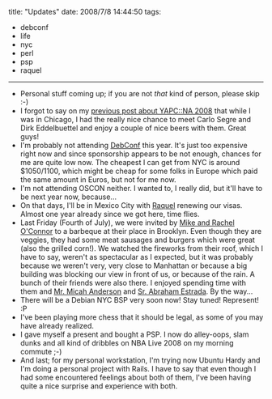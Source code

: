 title: "Updates"
date: 2008/7/8 14:44:50
tags:
- debconf
- life
- nyc
- perl
- psp
- raquel
---
<ul>
	<li>Personal stuff coming up; if you are not <em>that</em> kind of person, please skip :-)</li>
	<li>I forgot to say on my <a href="http://log.damog.net/2008/06/yapcna-2008.html">previous post about YAPC::NA 2008</a> that while I was in Chicago, I had the really nice chance to meet Carlo Segre and Dirk Eddelbuettel and enjoy a couple of nice beers with them. Great guys!</li>
	<li>I'm probably not attending <a href="http://debconf8.debconf.org/">DebConf</a> this year. It's just too expensive right now and since sponsorship appears to be not enough, chances for me are quite low now. The cheapest I can get from NYC is around $1050/1100, which might be cheap for some folks in Europe which paid the same amount in Euros, but not for me now.</li>
	<li>I'm not attending OSCON neither. I wanted to, I really did, but it'll have to be next year now, because...</li>
	<li>On that days, I'll be in Mexico City with <a href="http://maggit.com.mx/">Raquel</a> renewing our visas. Almost one year already since we got here, time flies.</li>
	<li>Last Friday (Fourth of July), we were invited by <a href="http://vireo.org/">Mike and Rachel O'Connor</a> to a barbeque at their place in Brooklyn. Even though they are veggies, they had some meat sausages and burgers which were great (also the grilled corn!). We watched the fireworks from their roof, which I have to say, weren't as spectacular as I expected, but it was probably because we weren't very, very close to Manhattan or because a big building was blocking our view in front of us, or because of the rain. A bunch of their friends were also there. I enjoyed spending time with them and <a href="http://riseup.net/">Mr. Micah Anderson</a> and <a href="http://teporocho.net/">Sr. Abraham Estrada</a>. By the way...</li>
	<li>There will be a Debian NYC BSP very soon now! Stay tuned! Represent! :P</li>
	<li>I've been playing more chess that it should be legal, as some of you may have already realized.</li>
	<li>I gave myself a present and bought a PSP. I now do alley-oops, slam dunks and all kind of dribbles on NBA Live 2008 on my morning commute ;-)</li>
	<li>And last; for my personal workstation, I'm trying now Ubuntu Hardy and I'm doing a personal project with Rails. I have to say that even though I had some encountered feelings about both of them, I've been having quite a nice surprise and experience with both.</li>
</ul>